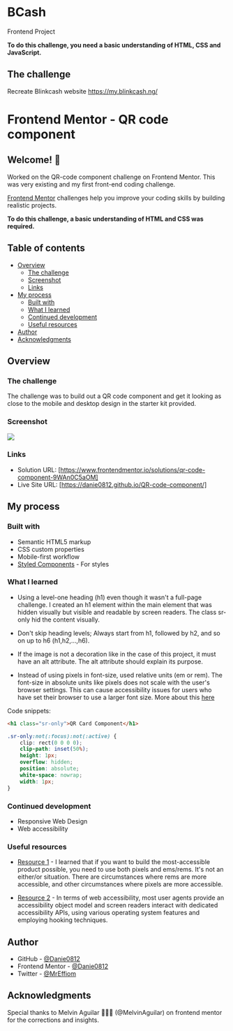# BCash

Frontend Project

**To do this challenge, you need a basic understanding of HTML, CSS and JavaScript.**

## The challenge

Recreate Blinkcash website https://my.blinkcash.ng/


# Frontend Mentor - QR code component

## Welcome! 👋

Worked on the QR-code component challenge on Frontend Mentor. This was very existing and my first front-end coding challenge.

[Frontend Mentor](https://www.frontendmentor.io) challenges help you improve your coding skills by building realistic projects.

**To do this challenge, a basic understanding of HTML and CSS was required.**

## Table of contents

- [Overview](#overview)
  - [The challenge](#the-challenge)
  - [Screenshot](#screenshot)
  - [Links](#links)
- [My process](#my-process)
  - [Built with](#built-with)
  - [What I learned](#what-i-learned)
  - [Continued development](#continued-development)
  - [Useful resources](#useful-resources)
- [Author](#author)
- [Acknowledgments](#acknowledgments)

## Overview
### The challenge

The challenge was to build out a QR code component and get it looking as close to the mobile and desktop design in the starter kit provided.

### Screenshot

![](./images/my_solution-preview.png)

### Links

- Solution URL: [https://www.frontendmentor.io/solutions/qr-code-component-9WAn0C5aOM]
- Live Site URL: [https://danie0812.github.io/QR-code-component/]

## My process

### Built with

- Semantic HTML5 markup
- CSS custom properties
- Mobile-first workflow
- [Styled Components](https://styled-components.com/) - For styles

### What I learned

- Using a level-one heading (h1) even though it wasn't a full-page challenge. I  created an h1 element within the main element that was hidden visually but visible and readable by screen readers. The class sr-only hid the content visually.

- Don't skip heading levels; Always start from h1, followed by h2, and so on up to h6 (h1,h2,...,h6). 

- If the image is not a decoration like in the case of this project, it must have an alt attribute. The alt attribute should explain its purpose.

- Instead of using pixels in font-size, used relative units (em or rem). The font-size in absolute units like pixels does not scale with the user's browser settings. This can cause accessibility issues for users who have set their browser to use a larger font size. More about this [here](https://www.joshwcomeau.com/css/surprising-truth-about-pixels-and-accessibility/)

Code snippets:

```html
<h1 class="sr-only">QR Card Component</h1>
```
```css
.sr-only:not(:focus):not(:active) {
    clip: rect(0 0 0 0); 
    clip-path: inset(50%);
    height: 1px;
    overflow: hidden;
    position: absolute;
    white-space: nowrap; 
    width: 1px;
}
```
### Continued development

- Responsive Web Design
- Web accessibility

### Useful resources

- [Resource 1](https://www.joshwcomeau.com/css/surprising-truth-about-pixels-and-accessibility/) - I learned that if you want to build the most-accessible product possible, you need to use both pixels and ems/rems. It's not an either/or situation. There are circumstances where rems are more accessible, and other circumstances where pixels are more accessible.

- [Resource 2](https://developer.mozilla.org/en-US/docs/Glossary/Screen_reader) - In terms of web accessibility, most user agents provide an accessibility object model and screen readers interact with dedicated accessibility APIs, using various operating system features and employing hooking techniques.

## Author

- GitHub - [@Danie0812](https://github.com/DANIE0812)
- Frontend Mentor - [@Danie0812](https://www.frontendmentor.io/profile/DANIE0812)
- Twitter - [@MrEffiom](https://twitter.com/MrEffiom)

## Acknowledgments

Special thanks to Melvin Aguilar 🧑🏻‍💻 (@MelvinAguilar) on frontend mentor for the corrections and insights.
